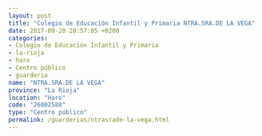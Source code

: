```yaml
---
layout: post
title: "Colegio de Educación Infantil y Primaria NTRA.SRA.DE LA VEGA"
date: 2017-09-20 20:57:05 +0200
categories:
- Colegio de Educación Infantil y Primaria
- la-rioja
- haro
- Centro público
- guarderia
name: "NTRA.SRA.DE LA VEGA"
province: "La Rioja"
location: "Haro"
code: "26002588"
type: "Centro público"
permalink: /guarderias/ntrasrade-la-vega.html
---
```

